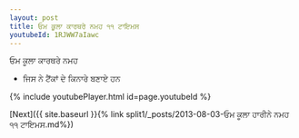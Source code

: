 ```yaml
---
layout: post
title: ਓਮ ਕੂਲਾ ਕਾਰਥਰੇ ਨਮਹ ੧੧ ਟਾਇਮਸ
youtubeId: 1RJWW7aIawc
---
```

 
 
 ਓਮ ਕੂਲਾ ਕਾਰਥਰੇ ਨਮਹ  
 
 -  ਜਿਸ ਨੇ ਟੈਂਕਾਂ ਦੇ ਕਿਨਾਰੇ ਬਣਾਏ ਹਨ 
 
  
 
  
 
 
 
 
 
 


{% include youtubePlayer.html id=page.youtubeId %}
 
[Next]({{ site.baseurl }}{% link  split1/_posts/2013-08-03-ਓਮ ਕੂਲਾ ਹਾਰੀਨੇ ਨਮਹ ੧੧ ਟਾਇਮਸ.md%})
 
